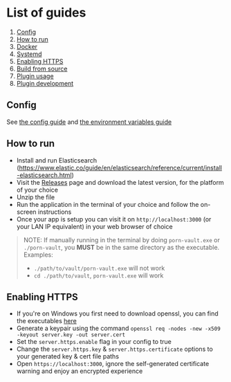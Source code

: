 # List of guides

1. [Config](#config)
2. [How to run](#how-to-run)
3. [Docker](https://github.com/porn-vault/porn-vault/blob/dev/doc/docker.md)
3. [Systemd](https://github.com/porn-vault/porn-vault/blob/dev/doc/systemd.md)
4. [Enabling HTTPS](#enabling-https)
5. [Build from source](https://github.com/porn-vault/porn-vault/blob/dev/doc/build_from_source.md)
6. [Plugin usage](https://github.com/porn-vault/porn-vault/blob/dev/doc/plugins_intro.md)
7. [Plugin development](https://github.com/porn-vault/porn-vault/blob/dev/doc/plugin_development.md)

## Config

See [the config guide](https://github.com/porn-vault/porn-vault/blob/dev/doc/config.md) and [the environment variables guide](https://github.com/porn-vault/porn-vault/blob/dev/doc/env.md)

## How to run

- Install and run Elasticsearch (https://www.elastic.co/guide/en/elasticsearch/reference/current/install-elasticsearch.html)
- Visit the [Releases](https://github.com/porn-vault/porn-vault/releases) page and download the latest version, for the platform of your choice
- Unzip the file
- Run the application in the terminal of your choice and follow the on-screen instructions
- Once your app is setup you can visit it on `http://localhost:3000` (or your LAN IP equivalent) in your web browser of choice

> NOTE: If manually running in the terminal by doing `porn-vault.exe` or `./porn-vault`, you **MUST** be in the same directory as the executable.
> Examples:
>
> - `./path/to/vault/porn-vault.exe` will not work
> - `cd ./path/to/vault`, `porn-vault.exe` will work

## Enabling HTTPS

- If you're on Windows you first need to download openssl, you can find the executables [here](https://wiki.openssl.org/index.php/Binaries)
- Generate a keypair using the command `openssl req -nodes -new -x509 -keyout server.key -out server.cert`
- Set the `server.https.enable` flag in your config to true
- Change the `server.https.key` & `server.https.certificate` options to your generated key & cert file paths
- Open `https://localhost:3000`, ignore the self-generated certificate warning and enjoy an encrypted experience
